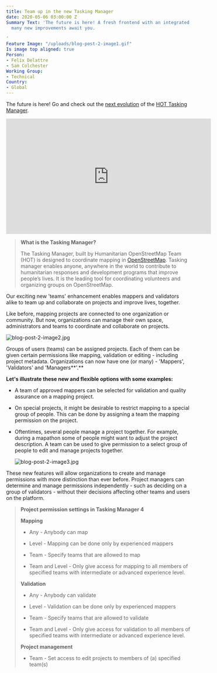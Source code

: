 ```yaml
---
title: Team up in the new Tasking Manager
date: 2020-05-06 03:00:00 Z
Summary Text: 'The future is here! A fresh frontend with an integrated ID editor and
  many new improvements await you.

'
Feature Image: "/uploads/blog-post-2-image1.gif"
Is image top aligned: true
Person:
- Felix Delattre
- Sam Colchester
Working Group:
- Technical
Country:
- Global
---
```


The future is here! Go and check out the [next evolution](https://hotosm.org/updates/tasking-manager-gets-a-makeover) of the [HOT Tasking Manager](https://tasks.hotosm.org).

<div class="video-container">
	<iframe width="560" height="315" src="https://www.youtube.com/embed/3B7GXZ2v-_0" frameborder="0" allow="accelerometer; autoplay; encrypted-media; gyroscope; picture-in-picture" allowfullscreen> </iframe>
</div>

>**What is the Tasking Manager?**
>
> The Tasking Manager, built by Humanitarian OpenStreetMap Team (HOT) is designed to coordinate mapping in [OpenStreetMap](https://openstreetmap.org). Tasking manager enables anyone, anywhere in the world to contribute to humanitarian responses and development programs that improve people’s lives. It is the leading tool for coordinating volunteers and organizing groups on OpenStreetMap.

Our exciting new 'teams' enhancement enables mappers and validators alike to team up and collaborate on projects and improve lives, together.

Like before, mapping projects are connected to one organization or community. But now, organizations can manage their own space, administrators and teams to coordinate and collaborate on projects.

![blog-post-2-image2.jpg](/uploads/blog-post-2-image2.jpg)

Groups of users (teams) can be assigned projects. Each of them can be given certain permissions like mapping, validation or editing - including project metadata.  Organizations can now have one (or many) - 'Mappers', 'Validators' and 'Managers\*\*'.\*\*

**Let's illustrate these new and flexible options with some examples:**

* A team of approved mappers can be selected for validation and quality assurance on a mapping project.

* On special projects, it might be desirable to restrict mapping to a special group of people. This can be done by assigning a team the mapping permission on the project.

* Oftentimes, several people manage a project together. For example, during a mapathon some of people might want to adjust the project description. A team can be used to give permission to a select group of people to edit and manage projects together.

  ![blog-post-2-image3.jpg](/uploads/blog-post-2-image3.jpg)

These new features will allow organizations to create and manage permissions with more distinction than ever before. Project managers can determine and manage permissions independently - such as deciding on a group of validators - without their decisions affecting other teams and users on the platform.

> **Project permission settings in Tasking Manager 4**
>
> **Mapping**
>
> * Any - Anybody can map
>
> * Level - Mapping can be done only by experienced mappers
>
> * Team - Specify teams that are allowed to map
>
> * Team and Level - Only give access for mapping to all members of specified teams with intermediate or advanced experience level.
>
> **Validation**
>
> * Any - Anybody can validate
>
> * Level - Validation can be done only by experienced mappers
>
> * Team - Specify teams that are allowed to validate
>
> * Team and Level - Only give access for validation to all members of specified teams with intermediate or advanced experience level.
>
> **Project management**
>
> * Team - Set access to edit projects to members of (a) specified team(s)
